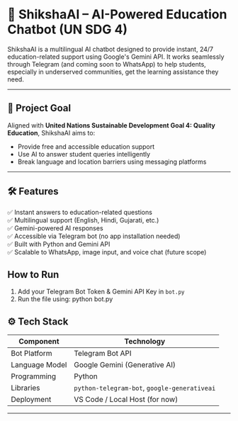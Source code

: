 # 🤖 ShikshaAI – AI-Powered Education Chatbot (UN SDG 4)

ShikshaAI is a multilingual AI chatbot designed to provide instant, 24/7 education-related support using Google's Gemini API. It works seamlessly through Telegram (and coming soon to WhatsApp) to help students, especially in underserved communities, get the learning assistance they need.

---

## 🎯 Project Goal

Aligned with **United Nations Sustainable Development Goal 4: Quality Education**, ShikshaAI aims to:
- Provide free and accessible education support
- Use AI to answer student queries intelligently
- Break language and location barriers using messaging platforms

---

## 🛠️ Features

✅ Instant answers to education-related questions  
✅ Multilingual support (English, Hindi, Gujarati, etc.)  
✅ Gemini-powered AI responses  
✅ Accessible via Telegram bot (no app installation needed)  
✅ Built with Python and Gemini API  
✅ Scalable to WhatsApp, image input, and voice chat (future scope)

## How to Run
1. Add your Telegram Bot Token & Gemini API Key in `bot.py`
2. Run the file using: python bot.py


## ⚙️ Tech Stack

| Component     | Technology               |
|---------------|---------------------------|
| Bot Platform   | Telegram Bot API          |
| Language Model | Google Gemini (Generative AI) |
| Programming    | Python                    |
| Libraries      | `python-telegram-bot`, `google-generativeai` |
| Deployment     | VS Code / Local Host (for now)

---

##